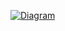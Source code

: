 

[![Diagram](https://www.plantuml.com/plantuml/proxy?src=https://raw.githubusercontent.com/sakirtemel/puml-example/main/docs/diagrams/source/sequence.puml)](https://mydiagrams123.com/?source=https://github.com/sakirtemel/puml-example/blob/main/docs/diagrams/source/sequence.puml)

